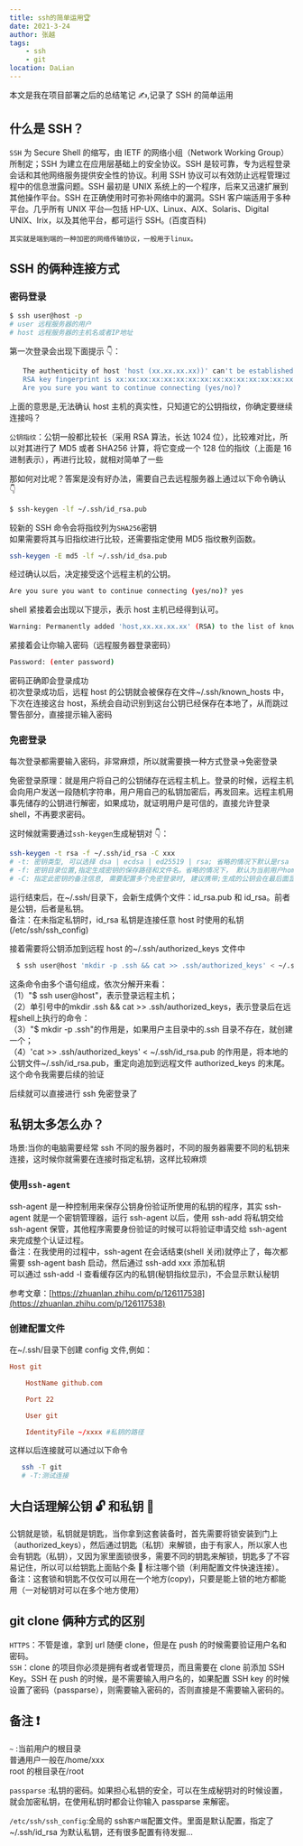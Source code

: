 ```yaml
---
title: ssh的简单运用🏆
date: 2021-3-24
author: 张越
tags:
    - ssh
    - git
location: DaLian
---
```


本文是我在项目部署之后的总结笔记 ✍,记录了 SSH 的简单运用

## 什么是 SSH？

`SSH` 为 Secure Shell 的缩写，由 IETF 的网络小组（Network Working Group）所制定；SSH 为建立在应用层基础上的安全协议。SSH 是较可靠，专为远程登录会话和其他网络服务提供安全性的协议。利用 SSH 协议可以有效防止远程管理过程中的信息泄露问题。SSH 最初是 UNIX 系统上的一个程序，后来又迅速扩展到其他操作平台。SSH 在正确使用时可弥补网络中的漏洞。SSH 客户端适用于多种平台。几乎所有 UNIX 平台—包括 HP-UX、Linux、AIX、Solaris、Digital UNIX、Irix，以及其他平台，都可运行 SSH。(百度百科)

`其实就是端到端的一种加密的网络传输协议，一般用于linux。`

## SSH 的俩种连接方式

### 密码登录

```bash
$ ssh user@host -p
# user 远程服务器的用户
# host 远程服务器的主机名或者IP地址
```

第一次登录会出现下面提示 👇：

```bash
　　The authenticity of host 'host (xx.xx.xx.xx))' can't be established.
　　RSA key fingerprint is xx:xx:xx:xx:xx:xx:xx:xx:xx:xx:xx:xx:xx:xx:xx:xx.
　　Are you sure you want to continue connecting (yes/no)?
```

上面的意思是,无法确认 host 主机的真实性，只知道它的公钥指纹，你确定要继续连接吗？

`公钥指纹`：公钥一般都比较长（采用 RSA 算法，长达 1024 位），比较难对比，所以对其进行了 MD5 或者 SHA256 计算，将它变成一个 128 位的指纹（上面是 16 进制表示），再进行比较，就相对简单了一些

那如何对比呢？答案是没有好办法，需要自己去远程服务器上通过以下命令确认 👇

```bash
$ ssh-keygen -lf ~/.ssh/id_rsa.pub
```

较新的 SSH 命令会将指纹列为`SHA256`密钥  
如果需要将其与旧指纹进行比较，还需要指定使用 MD5 指纹散列函数。

```bash
ssh-keygen -E md5 -lf ~/.ssh/id_dsa.pub
```

经过确认以后，决定接受这个远程主机的公钥。

```bash
Are you sure you want to continue connecting (yes/no)? yes
```

shell 紧接着会出现以下提示，表示 host 主机已经得到认可。

```bash
Warning: Permanently added 'host,xx.xx.xx.xx' (RSA) to the list of known hosts.
```

紧接着会让你输入密码（远程服务器登录密码）

```bash
Password: (enter password)
```

密码正确即会登录成功  
初次登录成功后，远程 host 的公钥就会被保存在文件~/.ssh/known_hosts 中，下次在连接这台 host，系统会自动识别到这台公钥已经保存在本地了，从而跳过警告部分，直接提示输入密码

### 免密登录

每次登录都需要输入密码，非常麻烦，所以就需要换一种方式登录->免密登录

免密登录原理：就是用户将自己的公钥储存在远程主机上。登录的时候，远程主机会向用户发送一段随机字符串，用户用自己的私钥加密后，再发回来。远程主机用事先储存的公钥进行解密，如果成功，就证明用户是可信的，直接允许登录 shell，不再要求密码。

这时候就需要通过`ssh-keygen`生成秘钥对 👇：

```bash
ssh-keygen -t rsa -f ~/.ssh/id_rsa -C xxx
# -t: 密钥类型, 可以选择 dsa | ecdsa | ed25519 | rsa; 省略的情况下默认是rsa
# -f: 密钥目录位置,指定生成密钥的保存路径和文件名。省略的情况下， 默认为当前用户home路径下的.ssh隐藏目录, 也就是~/.ssh/, 同时默认密钥文件名以id_rsa开头.
# -C: 指定此密钥的备注信息, 需要配置多个免密登录时, 建议携带;生成的公钥会在最后面显示此备注信息
```

运行结束后，在~/.ssh/目录下，会新生成俩个文件：id_rsa.pub 和 id_rsa。前者是公钥，后者是私钥。  
备注：在未指定私钥时，id_rsa 私钥是连接任意 host 时使用的私钥(/etc/ssh/ssh_config)

接着需要将公钥添加到远程 host 的~/.ssh/authorized_keys 文件中

```bash
　$ ssh user@host 'mkdir -p .ssh && cat >> .ssh/authorized_keys' < ~/.ssh/id_rsa.pub
```

这条命令由多个语句组成，依次分解开来看：  
（1）"$ ssh user@host"，表示登录远程主机；  
（2）单引号中的mkdir .ssh && cat >> .ssh/authorized_keys，表示登录后在远程shell上执行的命令：  
（3）"$ mkdir -p .ssh"的作用是，如果用户主目录中的.ssh 目录不存在，就创建一个；  
（4）'cat >> .ssh/authorized_keys' < ~/.ssh/id_rsa.pub 的作用是，将本地的公钥文件~/.ssh/id_rsa.pub，重定向追加到远程文件 authorized_keys 的末尾。
这个命令我需要后续的验证

后续就可以直接进行 ssh 免密登录了

## 私钥太多怎么办？

场景:当你的电脑需要经常 ssh 不同的服务器时，不同的服务器需要不同的私钥来连接，这时候你就需要在连接时指定私钥，这样比较麻烦

### 使用`ssh-agent`

ssh-agent 是一种控制用来保存公钥身份验证所使用的私钥的程序，其实 ssh-agent 就是一个密钥管理器，运行 ssh-agent 以后，使用 ssh-add 将私钥交给 ssh-agent 保管，其他程序需要身份验证的时候可以将验证申请交给 ssh-agent 来完成整个认证过程。  
备注：在我使用的过程中，ssh-agent 在会话结束(shell 关闭)就停止了，每次都需要 ssh-agent bash 启动，然后通过 ssh-add xxx 添加私钥  
可以通过 ssh-add -l 查看缓存区内的私钥(秘钥指纹显示)，不会显示默认秘钥

参考文章：[https://zhuanlan.zhihu.com/p/126117538](https://zhuanlan.zhihu.com/p/126117538)

### 创建配置文件

在~/.ssh/目录下创建 config 文件,例如：

```conf
Host git

    HostName github.com

    Port 22

    User git

    IdentityFile ~/xxxx #私钥的路径
```

这样以后连接就可以通过以下命令

```bash
   ssh -T git
   # -T:测试连接
```

## 大白话理解公钥 🔓 和私钥 🔑

公钥就是锁，私钥就是钥匙，当你拿到这套装备时，首先需要将锁安装到门上（authorized_keys），然后通过钥匙（私钥）来解锁，由于有家人，所以家人也会有钥匙（私钥），又因为家里面锁很多，需要不同的钥匙来解锁，钥匙多了不容易记住，所以可以给钥匙上面贴个条 📄 标注哪个锁（利用配置文件快速连接）。  
 备注：这套锁和钥匙不仅仅可以用在一个地方(copy)，只要是能上锁的地方都能用（一对秘钥对可以在多个地方使用）

## git clone 俩种方式的区别

`HTTPS`：不管是谁，拿到 url 随便 clone，但是在 push 的时候需要验证用户名和密码。  
`SSH`：clone 的项目你必须是拥有者或者管理员，而且需要在 clone 前添加 SSH Key。SSH 在 push 的时候，是不需要输入用户名的，如果配置 SSH key 的时候设置了密码（passparse），则需要输入密码的，否则直接是不需要输入密码的。

## 备注 ❗

`~` :当前用户的根目录  
 普通用户一般在/home/xxx  
 root 的根目录在/root

`passparse` :私钥的密码。如果担心私钥的安全，可以在生成秘钥对的时候设置，就会加密私钥，在使用私钥时都会让你输入 passparse 来解密。

`/etc/ssh/ssh_config`:全局的 ssh`客户端`配置文件。里面是默认配置，指定了~/.ssh/id_rsa 为默认私钥，还有很多配置有待发掘...
